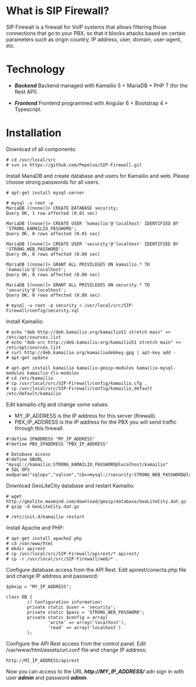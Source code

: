 # What is SIP Firewall? #

SIP Firewall is a firewall for VoIP systems that allows filtering those connections that go to your PBX, so that it blocks attacks based on certain parameters such as origin country, IP address, user, domain, user-agent, etc.

# Technology #

  * _**Backend**_ Backend managed with Kamailio 5 + MariaDB + PHP 7 (for the Rest API).

  * _**Frontend**_ Frontend programmed with Angular 6 + Bootstrap 4 + Typescript.

# Installation #

Download of all components:
```
# cd /usr/local/src
# svn co https://github.com/Pepelux/SIP-Firewall.git
```
Install MariaDB and create database and users for Kamailio and web. Please choose strong passwords for all users:
```
# apt-get install mysql-server

# mysql -u root -p
MariaDB [(none)]> CREATE DATABASE security;
Query OK, 1 row affected (0.01 sec)

MariaDB [(none)]> CREATE USER 'kamailio'@'localhost' IDENTIFIED BY 'STRONG_KAMAILIO_PASSWORD';
Query OK, 0 rows affected (0.01 sec)

MariaDB [(none)]> CREATE USER 'security'@'localhost' IDENTIFIED BY 'STRONG_WEB_PASSWORD';
Query OK, 0 rows affected (0.00 sec)

MariaDB [(none)]> GRANT ALL PRIVILEGES ON kamailio.* TO 'kamailio'@'localhost';
Query OK, 0 rows affected (0.00 sec)

MariaDB [(none)]> GRANT ALL PRIVILEGES ON security.* TO 'security'@'localhost';
Query OK, 0 rows affected (0.00 sec)

# mysql -u root -p security < /usr/local/src/SIP-Firewall/config/security.sql
```

Install Kamailio:
```
# echo "deb http://deb.kamailio.org/kamailio51 stretch main" >> /etc/apt/sources.list
# echo "deb-src http://deb.kamailio.org/kamailio51 stretch main" >> /etc/apt/sources.list
# curl http://deb.kamailio.org/kamailiodebkey.gpg | apt-key add -
# apt-get update

# apt-get install kamailio kamailio-geoip-modules kamailio-mysql-modules kamailio-tls-modules
# cd /etc/kamailio
# cp /usr/local/src/SIP-Firewall/config/kamailio.cfg .
# cp /usr/local/src/SIP-Firewall/config/kamailio_default /etc/default/kamailio
```

Edit kamailio.cfg and change some values:

* MY_IP_ADDRESS is the IP address for this server (firewall).
* PBX_IP_ADDRESS is the IP address for the PBX you will send traffic through this firewall.

```
#!define IPADDRESS "MY_IP_ADDRESS"
#!define PBX_IPADDRESS "PBX_IP_ADDRESS"

# Database access
#!define DBURL  "mysql://kamailio:STRONG_KAMAILIO_PASSWORD@localhost/kamailio"
# SQL OPS
modparam("sqlops","sqlcon","cb=>mysql://security:STRONG_WEB_PASSWORD@localhost/security")
```

Download GeoLiteCity database and restart Kamailio:
```
# wget http://geolite.maxmind.com/download/geoip/database/GeoLiteCity.dat.gz
# gzip -d GeoLiteCity.dat.gz

# /etc/init.d/kamailio restart
```

Install Apache and PHP:
```
# apt-get install apache2 php
# cd /var/www/html
# mkdir apirest
# cp /usr/local/src/SIP-Firewall/apirest/* apirest/
# cp -r /usr/local/src/SIP-Firewall/web/* .
```

Configure database access from the API Rest. Edit apirest/conecta.php file and change IP address and password:
```
$pbxip = "MY_IP_ADDRESS";

class DB {
        // Configuration information:
        private static $user = 'security';
        private static $pass = 'STRONG_WEB_PASSWORD';
        private static $config = array(
                'write' => array('localhost'),
                'read' => array('localhost')
        );
```

Configure the API Rest access from the control panel. Edit /var/www/html/assets/url.conf file and change IP address:
```
http://MI_IP_ADDRESS/apirest
```

Now you can access to the URL _**http://MY_IP_ADDRESS/**_ adn sign in with user _**admin**_ and password _**admin**_.

